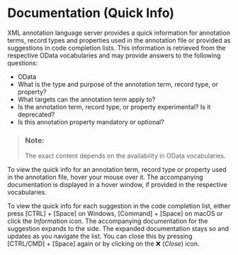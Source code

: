 <!-- loio8728bd73a1a440de81ce95cf7c0c468a -->

<link rel="stylesheet" type="text/css" href="../css/sap-icons.css"/>

# Documentation \(Quick Info\)

XML annotation language server provides a quick information for annotation terms, record types and properties used in the annotation file or provided as suggestions in code completion lists. This information is retrieved from the respective OData vocabularies and may provide answers to the following questions:

-   OData
-   What is the type and purpose of the annotation term, record type, or property?
-   What targets can the annotation term apply to?
-   Is the annotation term, record type, or property experimental? Is it deprecated?
-   Is this annotation property mandatory or optional?

> ### Note:  
> The exact content depends on the availability in OData vocabularies.

To view the quick info for an annotation term, record type or property used in the annotation file, hover your mouse over it. The accompanying documentation is displayed in a hover window, if provided in the respective vocabularies.

To view the quick info for each suggestion in the code completion list, either press [CTRL\] + [Space\]  on Windows, [Command\] + [Space\]  on macOS or click the *Information* icon. The accompanying documentation for the suggestion expands to the side. The expanded documentation stays so and updates as you navigate the list. You can close this by pressing [CTRL/CMD\] + [Space\]  again or by clicking on the :x: \(*Close*\) icon.

